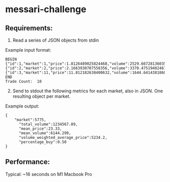 # messari-challenge

## Requirements:
1) Read a series of JSON objects from stdin

Example input format:

```
BEGIN
{"id":1,"market":1,"price":1.8126489025824468,"volume":2529.667281360351,"is_buy":true}
{"id":2,"market":2,"price":2.1663930707558356,"volume":3370.4751940246724,"is_buy":false}
{"id":3,"market":11,"price":11.812182638400632,"volume":1644.641438186002,"is_buy":true}
END
Trade Count:  10
```

2) Send to stdout the following metrics for each market, also in JSON.
One resulting object per market.

Example output:

```
{
    "market":5775,
	  "total_volume":1234567.89,
	  "mean_price":23.33,
	  "mean_volume":6144.299,
	  "volume_weighted_average_price":5234.2,
	  "percentage_buy":0.50
}
```

## Performance:
Typical: ~16 seconds on M1 Macbook Pro